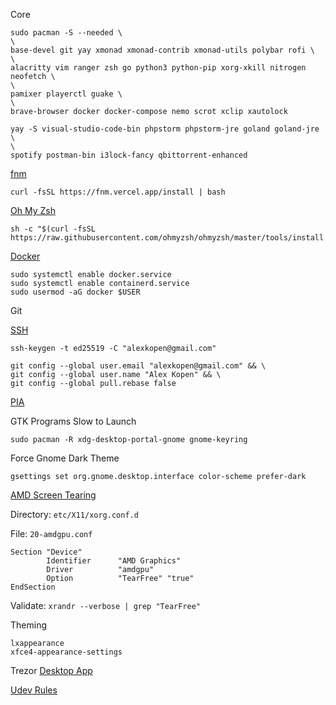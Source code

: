 Core
```
sudo pacman -S --needed \
\
base-devel git yay xmonad xmonad-contrib xmonad-utils polybar rofi \
\
alacritty vim ranger zsh go python3 python-pip xorg-xkill nitrogen neofetch \
\
pamixer playerctl guake \
\
brave-browser docker docker-compose nemo scrot xclip xautolock
```

```
yay -S visual-studio-code-bin phpstorm phpstorm-jre goland goland-jre \
\
spotify postman-bin i3lock-fancy qbittorrent-enhanced
```

[fnm](https://github.com/Schniz/fnm#installation)
```
curl -fsSL https://fnm.vercel.app/install | bash
```

[Oh My Zsh](https://github.com/ohmyzsh/ohmyzsh#basic-installation)
```
sh -c "$(curl -fsSL https://raw.githubusercontent.com/ohmyzsh/ohmyzsh/master/tools/install.sh)"
```

[Docker](https://docs.docker.com/engine/install/linux-postinstall/#configure-docker-to-start-on-boot)
```
sudo systemctl enable docker.service
sudo systemctl enable containerd.service
sudo usermod -aG docker $USER
```

Git

[SSH](https://docs.github.com/en/authentication/connecting-to-github-with-ssh/generating-a-new-ssh-key-and-adding-it-to-the-ssh-agent)
```
ssh-keygen -t ed25519 -C "alexkopen@gmail.com"
```

```
git config --global user.email "alexkopen@gmail.com" && \
git config --global user.name "Alex Kopen" && \
git config --global pull.rebase false
```

[PIA](https://www.privateinternetaccess.com/download/linux-vpn)

GTK Programs Slow to Launch
```
sudo pacman -R xdg-desktop-portal-gnome gnome-keyring
```

Force Gnome Dark Theme
```
gsettings set org.gnome.desktop.interface color-scheme prefer-dark
```


[AMD Screen Tearing](https://davejansen.com/quick-how-to-fix-screen-tearing-in-ubuntu-with-amd-gpus/)

Directory: `etc/X11/xorg.conf.d`

File: `20-amdgpu.conf`
```
Section "Device"
        Identifier      "AMD Graphics"
        Driver          "amdgpu"
        Option          "TearFree" "true"
EndSection
```

Validate: `xrandr --verbose | grep "TearFree"`

Theming
```
lxappearance
xfce4-appearance-settings
```

Trezor
[Desktop App](https://trezor.io/trezor-suite)

[Udev Rules](https://trezor.io/learn/a/udev-rules)
